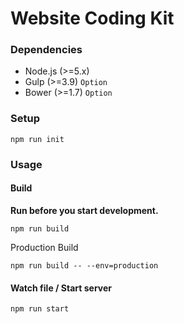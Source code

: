 # Website Coding Kit

### Dependencies

- Node.js (>=5.x)
- Gulp (>=3.9) `Option`
- Bower (>=1.7) `Option`

### Setup

```
npm run init
```

### Usage

#### Build

**Run before you start development.**

```
npm run build
```

Production Build

```
npm run build -- --env=production
```

#### Watch file / Start server

```
npm run start
```
